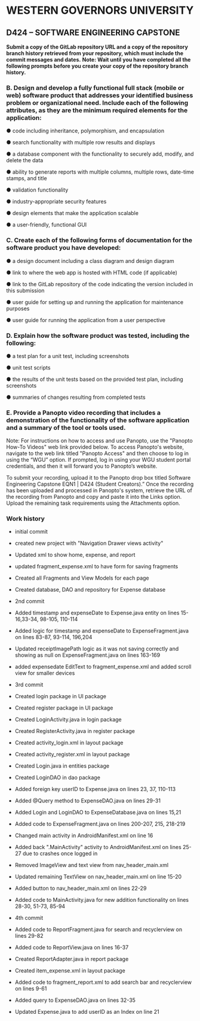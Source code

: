 
# WESTERN GOVERNORS UNIVERSITY 


## D424 – SOFTWARE ENGINEERING CAPSTONE


<strong>**Submit a copy of the GitLab repository URL and a copy of the repository branch history retrieved from your repository, which must include the commit messages and dates.**</strong>
<strong>**Note: Wait until you have completed all the following prompts before you create your copy of the repository branch history.**</strong>


### B.  Design and develop a fully functional full stack (mobile or web) software product that addresses your identified business problem or organizational need. Include each of the following attributes, as they are the minimum required elements for the application:

●  code including inheritance, polymorphism, and encapsulation

●  search functionality with multiple row results and displays

●  a database component with the functionality to securely add, modify, and delete the data

●  ability to generate reports with multiple columns, multiple rows, date-time stamps, and title

●  validation functionality

●  industry-appropriate security features

●  design elements that make the application scalable

●  a user-friendly, functional GUI


### C.  Create each of the following forms of documentation for the software product you have developed:

●  a design document including a class diagram and design diagram

●  link to where the web app is hosted with HTML code (if applicable)

●  link to the GitLab repository of the code indicating the version included in this submission

●  user guide for setting up and running the application for maintenance purposes

●  user guide for running the application from a user perspective


### D.  Explain how the software product was tested, including the following:

●  a test plan for a unit test, including screenshots

●  unit test scripts

●  the results of the unit tests based on the provided test plan, including screenshots

●  summaries of changes resulting from completed tests


### E.  Provide a Panopto video recording that includes a demonstration of the functionality of the software application and a summary of the tool or tools used.


Note: For instructions on how to access and use Panopto, use the "Panopto How-To Videos" web link provided below. To access Panopto's website, navigate to the web link titled "Panopto Access" and then choose to log in using the “WGU” option. If prompted, log in using your WGU student portal credentials, and then it will forward you to Panopto’s website.

To submit your recording, upload it to the Panopto drop box titled Software Engineering Capstone EQN1 | D424 (Student Creators).” Once the recording has been uploaded and processed in Panopto's system, retrieve the URL of the recording from Panopto and copy and paste it into the Links option. Upload the remaining task requirements using the Attachments option.


### Work history

- initial commit
- created new project with "Navigation Drawer views activity"
- Updated xml to show home, expense, and report
- updated fragment_expense.xml to have form for saving fragments
- Created all Fragments and View Models for each page
- Created database, DAO and repository for Expense database


- 2nd commit
- Added timestamp and expenseDate to Expense.java entity on lines 15-16,33-34, 98-105, 110-114
- Added logic for timestamp and expenseDate to ExpenseFragment.java on lines 83-87, 93-114, 196,204
- Updated receiptImagePath logic as it was not saving correctly and showing as null on ExpenseFragment.java on lines 163-169
- added expensedate EditText to fragment_expense.xml and added scroll view for smaller devices


- 3rd commit
- Created login package in UI package
- Created register package in UI package
- Created LoginActivity.java in login package
- Created RegisterActivity.java in register package
- Created activity_login.xml in layout package
- Created activity_register.xml in layout package
- Created Login.java in entities package
- Created LoginDAO in dao package
- Added foreign key userID to Expense.java on lines 23, 37, 110-113
- Added @Query method to ExpenseDAO.java on lines 29-31
- Added Login and LoginDAO to ExpenseDatabase.java on lines 15,21
- Added code to ExpenseFragment.java on lines 200-207, 215, 218-219
- Changed main activity in AndroidManifest.xml on line 16
- Added back ".MainActivity" activity to AndroidManifest.xml on lines 25-27 due to crashes once logged in
- Removed ImageView and text view from nav_header_main.xml
- Updated remaining TextView on nav_header_main.xml on line 15-20
- Added button to nav_header_main.xml on lines 22-29
- Added code to MainActivity.java for new addition functionality on lines 28-30, 51-73, 85-94


- 4th commit
- Added code to ReportFragment.java for search and recyclerview on lines 29-82
- Added code to ReportView.java on lines 16-37
- Created ReportAdapter.java in report package
- Created item_expense.xml in layout package
- Added code to fragment_report.xml to add search bar and recyclerview on lines 9-61
- Added query to ExpenseDAO.java on lines 32-35
- Updated Expense.java to add userID as an Index on line 21

